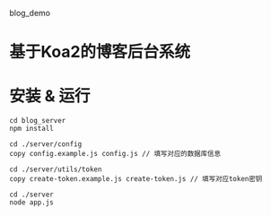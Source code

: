 blog_demo


# 基于Koa2的博客后台系统

# 安装 & 运行
```shell
cd blog_server
npm install

cd ./server/config
copy config.example.js config.js // 填写对应的数据库信息

cd ./server/utils/token
copy create-token.example.js create-token.js // 填写对应token密钥

cd ./server 
node app.js
```

